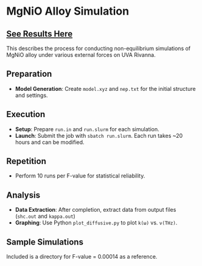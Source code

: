 # MgNiO Alloy Simulation
## [See Results Here](../Results)

This describes the process for conducting non-equilibrium simulations of MgNiO alloy under various external forces on UVA Rivanna. 

## Preparation

- **Model Generation**: Create `model.xyz` and `nep.txt` for the initial structure and settings.

## Execution

- **Setup**: Prepare `run.in` and `run.slurm` for each simulation.
- **Launch**: Submit the job with `sbatch run.slurm`. Each run takes ~20 hours and can be modified.

## Repetition

- Perform 10 runs per F-value for statistical reliability.

## Analysis

- **Data Extraction**: After completion, extract data from output files (`shc.out` and `kappa.out`)
- **Graphing**: Use Python `plot_diffusive.py` to plot `k(ω)` vs. `ν(THz)`.

## Sample Simulations

Included is a directory for F-value = 0.00014 as a reference.

